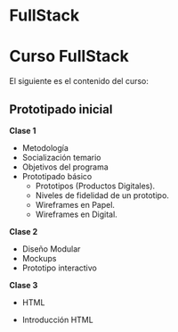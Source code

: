 FullStack
=======
# Curso FullStack
El siguiente es el contenido del curso:

## Prototipado inicial
**Clase 1**
- Metodología
- Socialización temario
- Objetivos del programa
- Prototipado básico
  * Prototipos (Productos Digitales).
  * Niveles de fidelidad de un prototipo.
  * Wireframes en Papel.
  * Wireframes en Digital.
  
**Clase 2**
- Diseño Modular
- Mockups
- Prototipo interactivo
 
 **Clase 3**
-  HTML
* Introducción HTML
